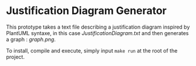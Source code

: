 # Justification Diagram Generator

This prototype takes a text file describing a justification diagram inspired by PlantUML syntaxe, in this case *JustificationDiagram.txt* and then generates a graph : *graph.png*.

To install, compile and execute, simply input ```make run``` at the root of the project.

